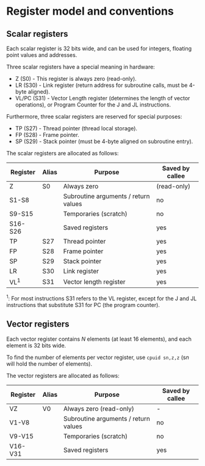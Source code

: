 # Register model and conventions

## Scalar registers

Each scalar register is 32 bits wide, and can be used for integers, floating point values and addresses.

Three scalar registers have a special meaning in hardware:
* Z (S0) - This register is always zero (read-only).
* LR (S30) - Link register (return address for subroutine calls, must be 4-byte aligned).
* VL/PC (S31) - Vector Length register (determines the length of vector operations), or Program Counter for the J and JL instructions.

Furthermore, three scalar registers are reserved for special purposes:
* TP (S27) - Thread pointer (thread local storage).
* FP (S28) - Frame pointer.
* SP (S29) - Stack pointer (must be 4-byte aligned on subroutine entry).

The scalar registers are allocated as follows:

| Register | Alias | Purpose | Saved by callee |
|---|---|---|---|
| Z  | S0 | Always zero | (read-only) |
| S1-S8   | | Subroutine arguments / return values | no |
| S9-S15  | | Temporaries (scratch) | no |
| S16-S26 | | Saved registers | yes |
| TP | S27 | Thread pointer | yes |
| FP | S28 | Frame pointer | yes |
| SP | S29 | Stack pointer | yes |
| LR | S30 | Link register | yes |
| VL<sup>1</sup> | S31 | Vector length register | yes |

<sup>1</sup>: For most instructions S31 refers to the VL register, except for the J and JL instructions that substitute S31 for PC (the program counter).

## Vector registers

Each vector register contains *N* elements (at least 16 elements), and each element is 32 bits wide.

To find the number of elements per vector register, use `cpuid sn,z,z` (s*n* will hold the number of elements).

The vector registers are allocated as follows:

| Register | Alias | Purpose | Saved by callee |
|---|---|---|---|
| VZ | V0 | Always zero (read-only) | - |
| V1-V8 | | Subroutine arguments / return values | no |
| V9-V15 | | Temporaries (scratch) | no |
| V16-V31 | | Saved registers | yes |
